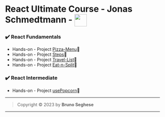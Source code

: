 # React Ultimate Course - Jonas Schmedtmann - <img align="center" width="40" src="https://cdn.jsdelivr.net/gh/devicons/devicon/icons/react/react-original.svg" />

### ✔️ React Fundamentals

- Hands-on - Project [Pizza-Menu](https://js-react-pizza-menu.netlify.app/)🔗
- Hands-on - Project [Steps](https://js-react-steps.netlify.app/)🔗
- Hands-on - Project [Travel-List](https://js-react-travel-list.netlify.app/)🔗
- Hands-on - Project [Eat-n-Split](https://js-react-eat-n-split-v2.netlify.app/)🔗

### ✔️ React Intermediate

- Hands-on - Project [usePopcorn](https://js-react-use-popcorn.netlify.app/)🔗

---

> Copyright &copy; 2023 by **Bruno Seghese**

---
